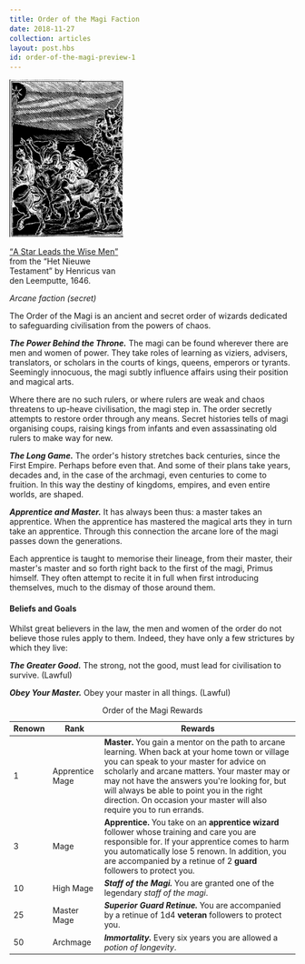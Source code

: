 ```yaml
---
title: Order of the Magi Faction
date: 2018-11-27
collection: articles
layout: post.hbs
id: order-of-the-magi-preview-1
---
```

<div class="illustration" style="max-width: 200px;">
  <img src="images/magi.jpg" alt="Magus Illustration">
  <p class="caption"><a href="http://www.pitts.emory.edu/dia/bridge.cfm?ID=108339"><q>A Star Leads the Wise Men</q></a> from the <q>Het Nieuwe Testament</q> by Henricus van den Leemputte, 1646.</p>
</div>

<p><em>Arcane faction (secret)</em></p>

<p>The Order of the Magi is an ancient and secret order of wizards dedicated to safeguarding civilisation from the powers of chaos.</p>

<p><em><strong>The Power Behind the Throne.</strong></em> The magi can be found wherever there are men and women of power. They take roles of learning as viziers, advisers, translators, or scholars in the courts of kings, queens, emperors or tyrants. Seemingly innocuous, the magi subtly influence affairs using their position and magical arts.</p>

<p>Where there are no such rulers, or where rulers are weak and chaos threatens to up-heave civilisation, the magi step in. The order secretly attempts to restore order through any means. Secret histories tells of magi organising coups, raising kings from infants and even assassinating old rulers to make way for new.</p>

<p><em><strong>The Long Game.</strong></em> The order's history stretches back centuries, since the First Empire. Perhaps before even that. And some of their plans take years, decades and, in the case of the archmagi, even centuries to come to fruition. In this way the destiny of kingdoms, empires, and even entire worlds, are shaped.</p>

<p><em><strong>Apprentice and Master.</strong></em> It has always been thus: a master takes an apprentice. When the apprentice has mastered the magical arts they in turn take an apprentice. Through this connection the arcane lore of the magi passes down the generations.</p>

<p>Each apprentice is taught to memorise their lineage, from their master, their master's master and so forth right back to the first of the magi, Primus himself. They often attempt to recite it in full when first introducing themselves, much to the dismay of those around them.</p>

<h4>Beliefs and Goals</h4>

<p>Whilst great believers in the law, the men and women of the order do not believe those rules apply to them. Indeed, they have only a few strictures by which they live:</p>

<p><strong><em>The Greater Good.</em></strong> The strong, not the good, must lead for civilisation to survive. (Lawful)</p>

<p><strong><em>Obey Your Master.</em></strong> Obey your master in all things. (Lawful)</p>

<table>
  <caption>Order of the Magi Rewards</caption>
  <thead>
    <tr>
      <th class="number">Renown</th>
      <th>Rank</th>
      <th>Rewards</th>
    </tr>
  </thead>

  <tbody>
    <tr>
      <td class="number">1</td>
      <td>Apprentice Mage</td>
      <td><strong>Master.</strong> You gain a mentor on the path to arcane learning. When back at your home town or village you can speak to your master for advice on scholarly and arcane matters. Your master may or may not have the answers you're looking for, but will always be able to point you in the right direction. On occasion your master will also require you to run errands.</td>
    </tr>
    <tr>
      <td class="number">3</td>
      <td>Mage</td>
      <td><strong>Apprentice.</strong> You take on an <strong>apprentice wizard</strong> follower whose training and care you are responsible for. If your apprentice comes to harm you automatically lose 5 renown. In addition, you are accompanied by a retinue of 2 <strong>guard</strong> followers to protect you.</td>
    </tr>
    <tr>
      <td class="number">10</td>
      <td>High Mage</td>
      <td><em><strong>Staff of the Magi.</strong></em> You are granted one of the legendary <em>staff of the magi</em>.</td>
    </tr>
    <tr>
      <td class="number">25</td>
      <td>Master Mage</td>
      <td><em><strong>Superior Guard Retinue.</strong></em> You are accompanied by a retinue of 1d4 <strong>veteran</strong> followers to protect you.</td>
    </tr>
    <tr>
      <td class="number">50</td>
      <td>Archmage</td>
      <td><em><strong>Immortality.</strong></em> Every six years you are allowed a <em>potion of longevity</em>.</td>
    </tr>
  </tbody>
</table>
